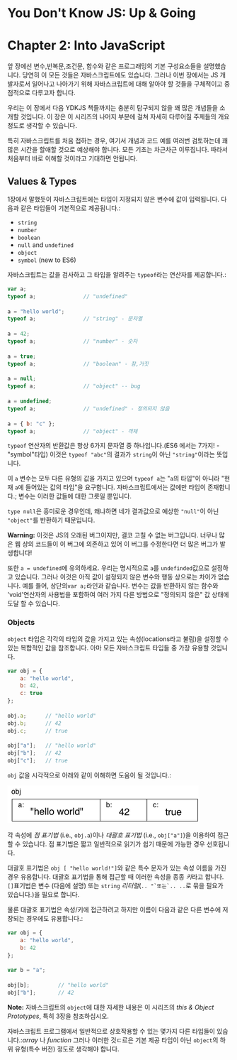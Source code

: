 # You Don't Know JS: Up & Going
# Chapter 2: Into JavaScript

앞 장에선 변수,반복문,조건문, 함수와 같은 프로그래밍의 기본 구성요소들을 설명했습니다. 당연히 이 모든 것들은 자바스크립트에도 있습니다. 그러나 이번 장에서는 JS 개발자로서 일어나고 나아가기 위해 자바스크립트에 대해 알아야 할 것들을 구체적이고 중점적으로 다루고자 합니다.

우리는 이 장에서 다음 YDKJS 책들까지는 충분히 탐구되지 않을 꽤 많은 개념들을 소개할 것입니다. 이 장은 이 시리즈의 나머지 부분에 걸쳐 자세히 다루어질 주제들의 개요정도로 생각할 수 있습니다.

특히 자바스크립트를 처음 접하는 경우, 여기서 개념과 코드 예를 여러번 검토하는데 꽤 많은 시간을 할애할 것으로 예상해야 합니다. 모든 기초는 차근차근 이루집니다. 따라서 처음부터 바로 이해할 것이라고 기대하면 안됩니다.

## Values & Types
1장에서 말했듯이 자바스크립트에는 타입이 지정되지 않은 변수에 값이 입력됩니다. 다음과 같은 타입들이 기본적으로 제공됩니다.:

* `string`
* `number`
* `boolean`
* `null` and `undefined`
* `object`
* `symbol` (new to ES6)

자바스크립트는 값을 검사하고 그 타입을 알려주는 `typeof`라는 연산자를 제공합니다.:

```js
var a;
typeof a;				// "undefined"

a = "hello world";
typeof a;				// "string" - 문자열

a = 42;
typeof a;				// "number" - 숫자

a = true;
typeof a;				// "boolean" - 참,거짓

a = null;
typeof a;				// "object" -- bug

a = undefined;
typeof a;				// "undefined" - 정의되지 않음

a = { b: "c" };
typeof a;				// "object" - 객체
```
`typeof` 연산자의 반환값은 항상 6가지 문자열 중 하나입니다.(ES6 에서는 7가지! - "symbol"타입) 이것은 `typeof "abc"`의 결과가 `string`이 아닌 `"string"`이라는 뜻입니다.

이 `a` 변수는 모두 다른 유형의 값을 가지고 있으며 `typeof a`는 "`a`의 타입"이 아니라 "현재 `a`에 들어있는 값의 타입"을 요구합니다. 자바스크립트에서는 값에만 타입이 존재합니다.; 변수는 이러한 값들에 대한 그릇일 뿐입니다.

`type null`은 흥미로운 경우인데, 왜냐하면 네가 결과값으로 예상한 `"null"`이 아닌 `"object"`를 반환하기 때문입니다.

**Warning:** 이것은 JS의 오래된 버그이지만, 결코 고칠 수 없는 버그입니다. 너무나 많은 웹 상의 코드들이 이 버그에 의존하고 있어 이 버그를 수정한다면 더 많은 버그가 발생합니다!

또한 `a = undefined`에 유의하세요. 우리는 명시적으로 `a`를 `undefinded`값으로 설정하고 있습니다. 그러나 이것은 아직 값이 설정되지 않은 변수와 행동 상으로는 차이가 없습니다. 예를 들어, 상단의`var a;`라인과 같습니다. 변수는 값을 반환하지 않는 함수와 'void'연산자의 사용법을 포함하여 여러 가지 다른 방법으로 "정의되지 않은" 값 상태에 도달 할 수 있습니다. 

### Objects
`object` 타입은 각각의 타입의 값을 가지고 있는 속성(locations라고 불림)을 설정할 수 있는 복합적인 값을 참조합니다. 아마 모든 자바스크립트 타입들 중 가장 유용할 것입니다.

```js
var obj = {
	a: "hello world",
	b: 42,
	c: true
};

obj.a;		// "hello world"
obj.b;		// 42
obj.c;		// true

obj["a"];	// "hello world"
obj["b"];	// 42
obj["c"];	// true
```

`obj` 값을 시각적으로 아래와 같이 이해하면 도움이 될 것입니다.:

<img src="fig4.png">

각 속성에 *점 표기법* (i.e., `obj.a`)이나 *대괄호 표기법* (i.e., `obj["a"]`)을 이용하여 접근할 수 있습니다. 점 표기법은 짧고 일반적으로 읽기가 쉽기 때문에 가능한 경우 선호됩니다.

대괄호 표기법은 `obj [ "hello world!"]`와 같은 특수 문자가 있는 속성 이름을 가진 경우 유용합니다. 대괄호 표기법을 통해 접근할 때 이러한 속성을 종종 *키*라고 합니다. `[]`표기법은 변수 (다음에 설명) 또는 `string` *리터럴*(``.. "`또는`.. ..``로 묶을 필요가 있습니다.)을 필요로 합니다.


물론 대괄호 표기법은 속성/키에 접근하려고 하지만 이름이 다음과 같은 다른 변수에 저장되는 경우에도 유용합니다.:

```js
var obj = {
	a: "hello world",
	b: 42
};

var b = "a";

obj[b];			// "hello world"
obj["b"];		// 42
```
**Note:** 자바스크립트의 `object`에 대한 자세한 내용은 이 시리즈의 *this & Object Prototypes*, 특히 3장을 참조하십시오.

자바스크립트 프로그램에서 일반적으로 상호작용할 수 있는 몇가지 다른 타입들이 있습니다.:*array* 나 *function* 
그러나 이러한 것ㄷ르은 기본 제공 타입이 아닌 `object`의 하위 유형(특수 버전) 정도로 생각해야 합니다.